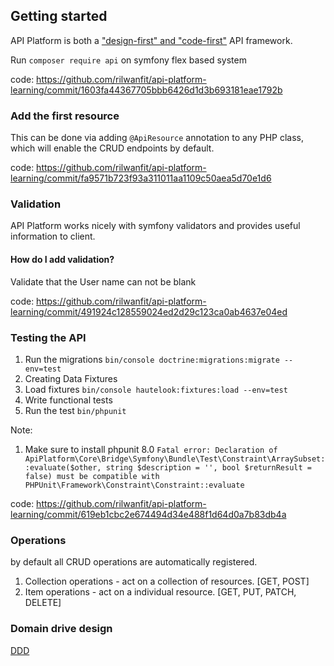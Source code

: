 ## Getting started

 API Platform is both a ["design-first" and "code-first"](https://swagger.io/blog/api-design/design-first-or-code-first-api-development/) API framework. 

Run `composer require api` on symfony flex based system

code: https://github.com/rilwanfit/api-platform-learning/commit/1603fa44367705bbb6426d1d3b693181eae1792b

### Add the first resource

This can be done via adding `@ApiResource` annotation to any PHP class, which will enable the CRUD endpoints by default.

code: https://github.com/rilwanfit/api-platform-learning/commit/fa9571b723f93a311011aa1109c50aea5d70e1d6

### Validation

API Platform works nicely with symfony validators and provides useful information to client.

#### How do I add validation?

Validate that the User name can not be blank

code: https://github.com/rilwanfit/api-platform-learning/commit/491924c128559024ed2d29c123ca0ab4637e04ed

### Testing the API

1. Run the migrations `bin/console doctrine:migrations:migrate --env=test`
2. Creating Data Fixtures
3. Load fixtures `bin/console hautelook:fixtures:load --env=test`
4. Write functional tests
5. Run the test `bin/phpunit`

Note: 
1. Make sure to install phpunit 8.0 
    `Fatal error: Declaration of ApiPlatform\Core\Bridge\Symfony\Bundle\Test\Constraint\ArraySubset::evaluate($other, string $description = '', bool $returnResult = false) must be compatible with PHPUnit\Framework\Constraint\Constraint::evaluate`

code: https://github.com/rilwanfit/api-platform-learning/commit/619eb1cbc2e674494d34e488f1d64d0a7b83db4a
     
### Operations
by default all CRUD operations are automatically registered.

1. Collection operations - act on a collection of resources. [GET, POST]
2. Item operations - act on a individual resource. [GET, PUT, PATCH, DELETE]

### Domain drive design
[DDD](/docs/ddd.md)
